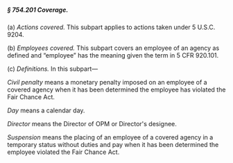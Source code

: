 ##### § 754.201 Coverage. #####

(a) *Actions covered.* This subpart applies to actions taken under 5 U.S.C. 9204.

(b) *Employees covered.* This subpart covers an employee of an agency as defined and “employee” has the meaning given the term in 5 CFR 920.101.

(c) *Definitions.* In this subpart—

*Civil penalty* means a monetary penalty imposed on an employee of a covered agency when it has been determined the employee has violated the Fair Chance Act.

*Day* means a calendar day.

*Director* means the Director of OPM or Director's designee.

*Suspension* means the placing of an employee of a covered agency in a temporary status without duties and pay when it has been determined the employee violated the Fair Chance Act.
